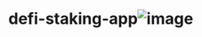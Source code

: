 # defi-staking-app![image](https://user-images.githubusercontent.com/98874027/170090973-7b836efd-2b49-4729-867a-4e05dcd714e9.png)

